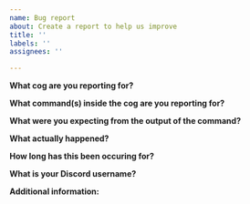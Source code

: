 ```yaml
---
name: Bug report
about: Create a report to help us improve
title: ''
labels: ''
assignees: ''

---
```


**What cog are you reporting for?**


**What command(s) inside the cog are you reporting for?**


**What were you expecting from the output of the command?**


**What actually happened?**


**How long has this been occuring for?**


**What is your Discord username?**


**Additional information:**
